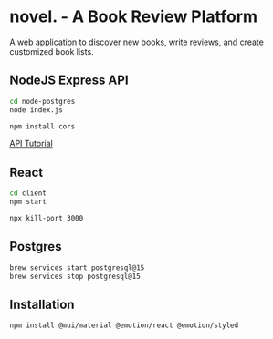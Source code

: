 # novel. - A Book Review Platform

A web application to discover new books, write reviews, and create customized book lists.

## NodeJS Express API

```bash
cd node-postgres
node index.js
```

```bash
npm install cors
```

[API Tutorial](https://blog.logrocket.com/getting-started-with-postgres-in-your-react-app/)

## React

```bash
cd client
npm start
```
```bash
npx kill-port 3000
```

## Postgres

```bash
brew services start postgresql@15
brew services stop postgresql@15
```

## Installation

```bash
npm install @mui/material @emotion/react @emotion/styled
```
